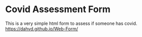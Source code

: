 # Covid Assessment Form

This is a very simple html form to assess if someone has covid. 
https://dahvd.github.io/Web-Form/
